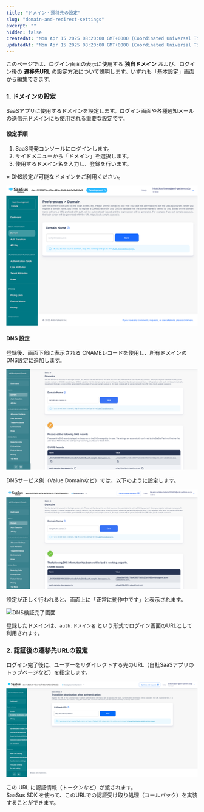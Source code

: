 ```yaml
---
title: "ドメイン・遷移先の設定"
slug: "domain-and-redirect-settings"
excerpt: ""
hidden: false
createdAt: "Mon Apr 15 2025 08:20:00 GMT+0000 (Coordinated Universal Time)"
updatedAt: "Mon Apr 15 2025 08:20:00 GMT+0000 (Coordinated Universal Time)"
---
```


このページでは、ログイン画面の表示に使用する **独自ドメイン** および、ログイン後の **遷移先URL** の設定方法について説明します。いずれも「基本設定」画面から編集できます。

### 1. ドメインの設定

SaaSアプリに使用するドメインを設定します。ログイン画面や各種通知メールの送信元ドメインにも使用される重要な設定です。

#### 設定手順

1. SaaS開発コンソールにログインします。
2. サイドメニューから「ドメイン」を選択します。
3. 使用するドメイン名を入力し、登録を行います。

※ DNS設定が可能なドメインをご利用ください。

![ドメイン入力画面](/ja/img/part-4/application-settings/domain-and-redirect-settings/domain-name-preference-01.png)

#### DNS 設定

登録後、画面下部に表示される CNAMEレコードを使用し、所有ドメインのDNS設定に追加します。

![CNAME表示](/ja/img/part-4/application-settings/domain-and-redirect-settings/domain-name-preference-02.png)

DNSサービス例（Value Domainなど）では、以下のように設定します。

![DNS設定例](/ja/img/part-4/application-settings/domain-and-redirect-settings/domain-name-preference-03.png)

設定が正しく行われると、画面上に「正常に動作中です」と表示されます。

![DNS検証完了画面](/ja/img/part-4/application-settings/domain-and-redirect-settings/domain-name-preference-04.png)

登録したドメインは、`auth.ドメイン名` という形式でログイン画面のURLとして利用されます。


### 2. 認証後の遷移先URLの設定

ログイン完了後に、ユーザーをリダイレクトする先のURL（自社SaaSアプリのトップページなど）を指定します。

![遷移先URL設定画面](/ja/img/part-4/application-settings/domain-and-redirect-settings/authentication-preference-redirect-url.png)

この URL に認証情報（トークンなど）が渡されます。  
SaaSus SDK を使って、このURLでの認証受け取り処理（コールバック）を実装することができます。